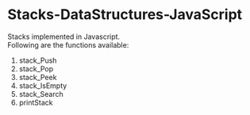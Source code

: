 # Stacks-DataStructures-JavaScript
Stacks implemented in Javascript.  
Following are the functions available:  
1. stack_Push  
2. stack_Pop  
3. stack_Peek  
4. stack_IsEmpty  
5. stack_Search  
6. printStack
